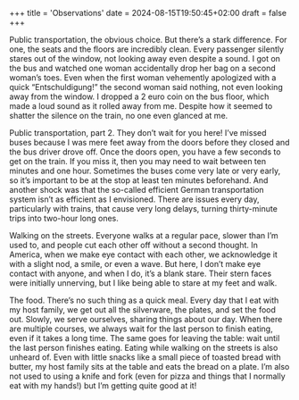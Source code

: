 +++
title = 'Observations'
date = 2024-08-15T19:50:45+02:00
draft = false
+++


Public transportation, the obvious choice. But there’s a stark difference. For one, the seats and the floors are incredibly clean. Every passenger silently stares out of the window, not looking away even despite a sound. I got on the bus and watched one woman accidentally drop her bag on a second woman’s toes. Even when the first woman vehemently apologized with a quick “Entschuldigung!” the second woman said nothing, not even looking away from the window. I dropped a 2 euro coin on the bus floor, which made a loud sound as it rolled away from me. Despite how it seemed to shatter the silence on the train, no one even glanced at me.

Public transportation, part 2. They don’t wait for you here! I’ve missed buses because I was mere feet away from the doors before they closed and the bus driver drove off. Once the doors open, you have a few seconds to get on the train. If you miss it, then you may need to wait between ten minutes and one hour. Sometimes the buses come very late or very early, so it’s important to be at the stop at least ten minutes beforehand. And another shock was that the so-called efficient German transportation system isn’t as efficient as I envisioned. There are issues every day, particularly with trains, that cause very long delays, turning thirty-minute trips into two-hour long ones.

Walking on the streets. Everyone walks at a regular pace, slower than I’m used to, and people cut each other off without a second thought. In America, when we make eye contact with each other, we acknowledge it with a slight nod, a smile, or even a wave. But here, I don’t make eye contact with anyone, and when I do, it’s a blank stare. Their stern faces were initially unnerving, but I like being able to stare at my feet and walk.

The food. There’s no such thing as a quick meal. Every day that I eat with my host family, we get out all the silverware, the plates, and set the food out. Slowly, we serve ourselves, sharing things about our day. When there are multiple courses, we always wait for the last person to finish eating, even if it takes a long time. The same goes for leaving the table: wait until the last person finishes eating. Eating while walking on the streets is also unheard of. Even with little snacks like a small piece of toasted bread with butter, my host family sits at the table and eats the bread on a plate. I’m also not used to using a knife and fork (even for pizza and things that I normally eat with my hands!) but I’m getting quite good at it!

